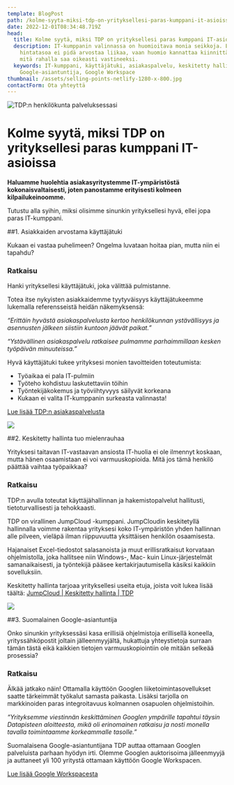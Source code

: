 ```yaml
---
template: BlogPost
path: /kolme-syyta-miksi-tdp-on-yrityksellesi-paras-kumppani-it-asioissa/
date: 2022-12-01T08:34:48.719Z
head:
  title: Kolme syytä, miksi TDP on yrityksellesi paras kumppani IT-asioissa
  description: IT-kumppanin valinnassa on huomioitava monia seikkoja. Edullista
    hintatasoa ei pidä arvostaa liikaa, vaan huomio kannattaa kiinnittää siihen,
    mitä rahalla saa oikeasti vastineeksi.
  keywords: IT-kumppani, käyttäjätuki, asiakaspalvelu, keskitetty hallinta,
    Google-asiantuntija, Google Workspace
thumbnail: /assets/selling-points-netlify-1280-x-800.jpg
contactForm: Ota yhteyttä
---
```

![TDP:n henkilökunta palveluksessasi](/assets/selling-points-netlify-1280-x-800.jpg)

# Kolme syytä, miksi TDP on yrityksellesi paras kumppani IT-asioissa

**H﻿aluamme huolehtia asiakasyritystemme IT-ympäristöstä kokonaisvaltaisesti, joten panostamme erityisesti kolmeen kilpailukeinoomme.**

Tutustu alla syihin, miksi olisimme sinunkin yrityksellesi hyvä, ellei jopa paras IT-kumppani. 

##1. Asiakkaiden arvostama käyttäjätuki

K﻿ukaan ei vastaa puhelimeen? Ongelma luvataan hoitaa pian, mutta niin ei tapahdu? 

### Ratkaisu
Hanki yrityksellesi käyttäjätuki, joka välittää pulmistanne.

Totea itse nykyisten asiakkaidemme tyytyväisyys käyttäjätukeemme lukemalla referensseistä heidän näkemyksensä: 

*“Erittäin hyvästä asiakaspalvelusta kertoo henkilökunnan ystävällisyys ja asennusten jälkeen siistiin kuntoon jäävät paikat.”*

*“Ystävällinen asiakaspalvelu ratkaisee pulmamme parhaimmillaan kesken työpäivän minuuteissa.”*

Hyvä käyttäjätuki tukee yrityksesi monien tavoitteiden toteutumista:

* Työaikaa ei pala IT-pulmiin
* Työteho kohdistuu laskutettaviin töihin
* Työntekijäkokemus ja työviihtyvyys säilyvät korkeana
* Kukaan ei valita IT-kumppanin surkeasta valinnasta!

[Lue lisää TDP:n asiakaspalvelusta](https://www.tdp.fi/referenssit)

![](/assets/image5.jpg)

##2. Keskitetty hallinta tuo mielenrauhaa

Yrityksesi taitavan IT-vastaavan ansiosta IT-huolia ei ole ilmennyt koskaan, mutta hänen osaamistaan ei voi varmuuskopioida. Mitä jos tämä henkilö päättää vaihtaa työpaikkaa?

### Ratkaisu

TDP:n avulla toteutat käyttäjähallinnan ja hakemistopalvelut hallitusti, tietoturvallisesti ja tehokkaasti.

TDP on virallinen JumpCloud -kumppani. JumpCloudin keskitetyllä hallinnalla voimme rakentaa yrityksesi koko IT-ympäristön yhden hallinnan alle pilveen, vieläpä ilman riippuvuutta yksittäisen henkilön osaamisesta. 

Hajanaiset Excel-tiedostot salasanoista ja muut erillisratkaisut korvataan ohjelmistolla, joka hallitsee niin Windows-, Mac- kuin Linux-järjestelmät samanaikaisesti, ja työntekijä pääsee kertakirjautumisella käsiksi kaikkiin sovelluksiin.

Keskitetty hallinta tarjoaa yrityksellesi useita etuja, joista voit lukea lisää täältä:
[JumpCloud | Keskitetty hallinta | TDP](https://www.tdp.fi/ohjelmistot/jumpcloud)

![](/assets/google-asiantuntija-tinified.jpg)

##3. Suomalainen Google-asiantuntija

Onko sinunkin yrityksessäsi kasa erillisiä ohjelmistoja erillisellä koneella, yrityssähköpostit joltain jälleenmyyjältä, hukattuja yhteystietoja surraan tämän tästä eikä kaikkien tietojen varmuuskopiointiin ole mitään selkeää prosessia? 

### Ratkaisu

Älkää jatkako näin! Ottamalla käyttöön Googlen liiketoimintasovellukset saatte tärkeimmät työkalut samasta paikasta. Lisäksi tarjolla on markkinoiden paras integroitavuus kolmannen osapuolen ohjelmistoihin.

*“Yrityksemme viestinnän keskittäminen Googlen ympärille tapahtui täysin Datapisteen aloitteesta, mikä oli erinomainen ratkaisu ja nosti monella tavalla toimintaamme korkeammalle tasolle.”* 

Suomalaisena Google-asiantuntijana TDP auttaa ottamaan Googlen palveluista parhaan hyödyn irti. Olemme Googlen auktorisoima jälleenmyyjä ja auttaneet yli 100 yritystä ottamaan käyttöön Google Workspacen.

[Lue lisää Google Workspacesta](https://www.tdp.fi/ohjelmistot/google-workspace)